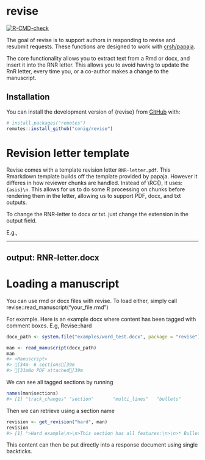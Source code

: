 
<!-- README.md is generated from README.Rmd. Please edit that file -->

# revise

<!-- badges: start -->

[![R-CMD-check](https://github.com/conig/revise/workflows/R-CMD-check/badge.svg)](https://github.com/conig/revise/actions)
<!-- badges: end -->

The goal of revise is to support authors in responding to revise and
resubmit requests. These functions are designed to work with
[crsh/papaja](https://github.com/crsh/papaja).

The core functionality allows you to extract text from a Rmd or docx, and insert it into the RNR letter.
This allows you to avoid having to update the RnR letter, every time you, or a co-author makes a change to the manuscript.

## Installation

You can install the development version of {revise} from
[GitHub](https://github.com/conig/revise) with:

``` r
# install.packages("remotes")
remotes::install_github("conig/revise")
```

# Revision letter template

Revise comes with a template revision letter `RNR-letter.pdf`.
This Rmarkdown template builds off the template provided by papaja.
However it differes in how reviewer chunks are handled. Instead of \RC{}, it uses: ```{asis}\n```.
This allows for us to do some R processing on chunks before rendering them in the letter, allowing us to support PDF, docx, and txt outputs.

To change the RNR-letter to docx or txt. just change the extension in the output field.

E.g.,

---
output: RNR-letter.docx
---

# 


# Loading a manuscript

You can use rmd or docx files with revise. To load either, simply call
revise::read_manuscript(“your_file.rmd”)

For example. Here is an example docx where content has been tagged with
comment boxes. E.g, Revise::hard

``` r
docx_path <- system.file("examples/word_test.docx", package = "revise")

man <- read_manuscript(docx_path)
man
#> <Manuscript>
#> [34m- 6 sections[39m
#> [31mNo PDF attached[39m
```

We can see all tagged sections by running

``` r
names(man$sections)
#> [1] "track_changes" "section"       "multi_lines"   "bullets"       "hard"          "numbered"
```

Then we can retrieve using a section name

``` r
revision <- get_revision("hard", man)
revision
#> [1] ">Hard example\n>\n>This section has all features:\n>\n>* Bullet1\n>\n>* Bullet2\n>\n>* Bullet3\n>\n>Some more text is here."
```

This content can then be put directly into a response document using
single backticks.
